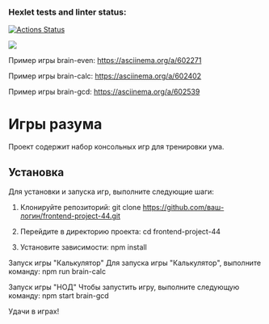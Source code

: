 ### Hexlet tests and linter status:
[![Actions Status](https://github.com/MostOfLuck/frontend-project-44/workflows/hexlet-check/badge.svg)](https://github.com/MostOfLuck/frontend-project-44/actions)

<a href="https://codeclimate.com/github/MostOfLuck/frontend-project-44/maintainability"><img src="https://api.codeclimate.com/v1/badges/5d2f223b657ef254075f/maintainability" /></a>

Пример игры brain-even: https://asciinema.org/a/602271

Пример игры brain-calc: https://asciinema.org/a/602402

Пример игры brain-gcd: https://asciinema.org/a/602539

# Игры разума

Проект содержит набор консольных игр для тренировки ума.

## Установка

Для установки и запуска игр, выполните следующие шаги:








1. Клонируйте репозиторий: git clone https://github.com/ваш-логин/frontend-project-44.git

2. Перейдите в директорию проекта:
cd frontend-project-44

3. Установите зависимости:
npm install

Запуск игры "Калькулятор"
Для запуска игры "Калькулятор", выполните команду:
npm run brain-calc

Запуск игры "НОД"
Чтобы запустить игру, выполните следующую команду:
npm start brain-gcd


Удачи в играх!
